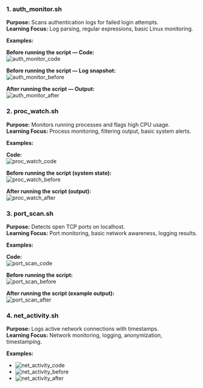 ### 1. auth_monitor.sh
**Purpose:** Scans authentication logs for failed login attempts.  
**Learning Focus:** Log parsing, regular expressions, basic Linux monitoring.  

**Examples:**  

**Before running the script — Code:**  
![auth_monitor_code](examples/auth_monitor_code.png)  

**Before running the script — Log snapshot:**  
![auth_monitor_before](examples/auth_monitor_before.png)  

**After running the script — Output:**  
![auth_monitor_after](examples/auth_monitor_after.png)

### 2. proc_watch.sh
**Purpose:** Monitors running processes and flags high CPU usage.  
**Learning Focus:** Process monitoring, filtering output, basic system alerts.  

**Examples:**  

**Code:**  
![proc_watch_code](examples/proc_watch_code.png)  

**Before running the script (system state):**  
![proc_watch_before](examples/proc_watch_before.png)  

**After running the script (output):**  
![proc_watch_after](examples/proc_watch_after.png)

### 3. port_scan.sh
**Purpose:** Detects open TCP ports on localhost.  
**Learning Focus:** Port monitoring, basic network awareness, logging results.  

**Examples:**  

**Code:**  
![port_scan_code](examples/port_scan_code.png)  

**Before running the script:**  
![port_scan_before](examples/port_scan_before.png)  

**After running the script (example output):**  
![port_scan_after](examples/port_scan_after.png)

### 4. net_activity.sh
**Purpose:** Logs active network connections with timestamps.  
**Learning Focus:** Network monitoring, logging, anonymization, timestamping.  

**Examples:**  
- ![net_activity_code](examples/net_activity_code.png)  
- ![net_activity_before](examples/net_activity_before.png)  
- ![net_activity_after](examples/net_activity_after.png)

